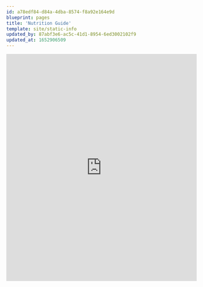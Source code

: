 ```yaml
---
id: a78edf84-d84a-4dba-8574-f8a92e164e9d
blueprint: pages
title: 'Nutrition Guide'
template: site/static-info
updated_by: 87abf3e6-ac5c-41d1-8954-6ed3002102f9
updated_at: 1652906509
---
```

<iframe style="width:100%;height:600px" src="https://online.fliphtml5.com/ogjqx/bgpj/"  seamless="seamless" scrolling="no" frameborder="0" allowtransparency="true" allowfullscreen="true" ></iframe>
